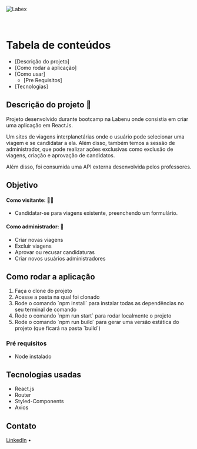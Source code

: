 ![Labex](https://user-images.githubusercontent.com/50666531/101950463-1b2d6f00-3bd4-11eb-83cc-2cf6eb93b6db.png)
<br><br><br>

Tabela de conteúdos
=================
<!--ts-->
   * [Descrição do projeto]
   * [Como rodar a aplicação]
   * [Como usar]
      * [Pre Requisitos]
   * [Tecnologias]
<!--te-->

## Descrição do projeto 🚀

<p> Projeto desenvolvido durante bootcamp na Labenu onde consistia em criar uma aplicação em ReactJs. </p>
<p> Um sites de viagens interplanetárias onde o usuário pode selecionar uma viagem e se candidatar a ela. Além disso, também temos a sessão de administrador, que pode realizar ações exclusivas como exclusão de viagens, criação e aprovação de candidatos. </p>
<p> Além disso, foi consumida uma API externa desenvolvida pelos professores.
  
## Objetivo

 #### Como visitante: 🙆‍♀️
- Candidatar-se para viagens existente, preenchendo um formulário.
 #### Como administrador: 👮
- Criar novas viagens
- Excluir viagens
- Aprovar ou recusar candidaturas
- Criar novos usuários administradores

## Como rodar a aplicação

<ol>
  <li>Faça o clone do projeto</li>
  <li>Acesse a pasta na qual foi clonado</li>
  <li>Rode o comando `npm install` para instalar todas as dependências no seu terminal de comando</li>
  <li>Rode o comando `npm run start` para rodar localmente o projeto</li>
  <li>Rode o comando `npm run build` para gerar uma versão estática do projeto (que ficará na pasta `build`)</li>
</ol>

### Pré requisitos

<ul>
  <li>Node instalado</li>
</ul>

## Tecnologias usadas

* React.js
* Router
* Styled-Components
* Axios

## Contato

<a href="https://www.linkedin.com/in/lais-flavio-silva/">LinkedIn</a> •


